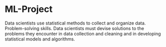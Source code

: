 # ML-Project
Data scientists use statistical methods to collect and organize data. Problem-solving skills. Data scientists must devise solutions to the problems they encounter in data collection and cleaning and in developing statistical models and algorithms.
